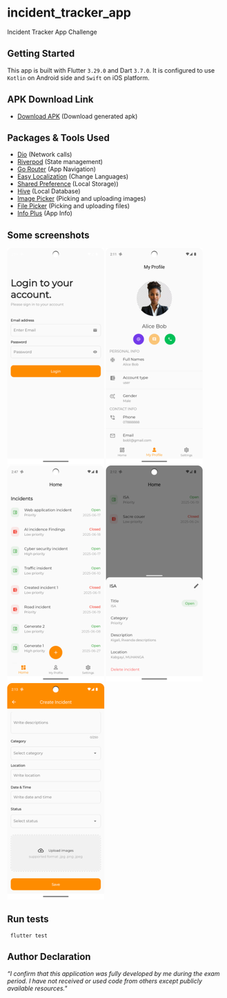# incident_tracker_app

Incident Tracker App Challenge

## Getting Started

This app is built with Flutter `3.29.0` and Dart `3.7.0`.
It is configured to use `Kotlin` on Android side and `Swift` on iOS platform.

## APK Download Link

* [Download APK](https://drive.google.com/drive/folders/16iAiwaFwT1l8YPTatuet8DOAol9JjyAK?usp=sharing) (Download generated apk)

## Packages & Tools Used

* [Dio](https://pub.dev/packages/dio/versions/5.5.0+1) (Network calls)
* [Riverpod](https://pub.dev/packages/flutter_riverpod) (State management)
* [Go Router](https://pub.dev/packages/go_router/versions/14.2.1) (App Navigation)
* [Easy Localization](https://pub.dev/packages/easy_localization/versions/3.0.7) (Change Languages)
* [Shared Preference](https://pub.dev/packages/shared_preferences) (Local Storage))
* [Hive](https://pub.dev/packages/hive/versions/2.2.3) (Local Database)
* [Image Picker](https://pub.dev/packages/image_picker/versions/1.0.8) (Picking and uploading
  images)
* [File Picker](https://pub.dev/packages/file_picker/versions/8.0.0+1) (Picking and uploading files)
* [Info Plus](https://pub.dev/packages/package_info_plus/versions/8.0.2) (App Info)

## Some screenshots

<img src="https://github.com/mucyorene/incidentTrackerApp/blob/main/assets/screenshoots/login_page.png" height="500" alt="Login page screen">          <img src="https://github.com/mucyorene/incidentTrackerApp/blob/main/assets/screenshoots/profile_page.png" height="500" alt="User profile screen">          <img src="https://github.com/mucyorene/incidentTrackerApp/blob/main/assets/screenshoots/homescreen_full.png" height="500" alt="Home page screen">
<img src="https://github.com/mucyorene/incidentTrackerApp/blob/main/assets/screenshoots/home_page_with_details.png" height="500" alt="Home page with detailed incident">  <img src="https://github.com/mucyorene/incidentTrackerApp/blob/main/assets/screenshoots/new_incident_screen.png" height="500" alt="New incident screen">

## Run tests

```
 flutter test
```

## Author Declaration

_“I confirm that this application was fully developed by me during the exam period. I have
not received or used code from others except publicly available resources."_